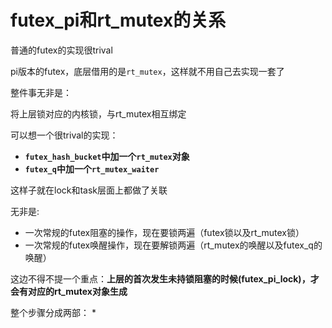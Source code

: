 # futex_pi和rt_mutex的关系

普通的futex的实现很trival

pi版本的futex，底层借用的是`rt_mutex`，这样就不用自己去实现一套了

整件事无非是：

将上层锁对应的内核锁，与rt_mutex相互绑定

可以想一个很trival的实现：
* **`futex_hash_bucket`中加一个`rt_mutex`对象**
* **`futex_q`中加一个`rt_mutex_waiter`**

这样子就在lock和task层面上都做了关联

无非是:

* 一次常规的futex阻塞的操作，现在要锁两遍（futex锁以及rt_mutex锁）
* 一次常规的futex唤醒操作，现在要解锁两遍（rt_mutex的唤醒以及futex_q的唤醒）

这边不得不提一个重点：**上层的首次发生未持锁阻塞的时候(futex_pi_lock)，才会有对应的rt_mutex对象生成**

整个步骤分成两部：
* 

